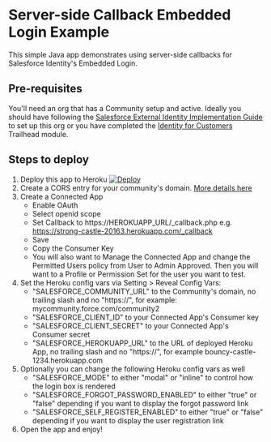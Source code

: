 Server-side Callback Embedded Login Example
===========================================

This simple Java app demonstrates using server-side callbacks for Salesforce Identity's Embedded Login.

Pre-requisites
--------------
You'll need an org that has a Community setup and active. Ideally you should have following the [Salesforce External Identity Implementation Guide](https://developer.salesforce.com/docs/atlas.en-us.externalidentityImplGuide.meta/externalidentityImplGuide/external_identity_intro.htm) to set up this org or you have completed the [Identity for Customers](https://trailhead.salesforce.com/module/identity_external) Trailhead module.

Steps to deploy
---------------
1. Deploy this app to Heroku [![Deploy](https://www.herokucdn.com/deploy/button.png)](https://heroku.com/deploy?template=https://github.com/cyrilcorvee/heroku-embedded-login-serverside-example)
2. Create a CORS entry for your community's domain. [More details here](https://developer.salesforce.com/docs/atlas.en-us.externalidentityImplGuide.meta/externalidentityImplGuide/external_identity_login_step_1.htm)
3. Create a Connected App
	* Enable OAuth
	* Select openid scope
	* Set Callback to https://HEROKUAPP_URL/_callback.php e.g. https://strong-castle-20163.herokuapp.com/_callback
	* Save
	* Copy the Consumer Key
	* You will also want to Manage the Connected App and change the Permitted Users policy from User to Admin Approved. Then you will want to a Profile or Permission Set for the user you want to test.
4. Set the Heroku config vars via Setting > Reveal Config Vars:
	* "SALESFORCE_COMMUNITY_URL" to the Community's domain, no trailing slash and no "https://", for example: mycommunity.force.com/community2
	* "SALESFORCE_CLIENT_ID" to your Connected App's Consumer key
	* "SALESFORCE_CLIENT_SECRET" to your Connected App's Consumer secret
	* "SALESFORCE_HEROKUAPP_URL" to the URL of deployed Heroku App, no trailing slash and no "https://", for example bouncy-castle-1234.herokuapp.com
5. Optionally you can change the following Heroku config vars as well
	* "SALESFORCE_MODE" to either "modal" or "inline" to control how the login box is rendered
	* "SALESFORCE_FORGOT_PASSWORD_ENABLED" to either "true" or "false" depending if you want to display the forgot password link
	* "SALESFORCE_SELF_REGISTER_ENABLED" to either "true" or "false" depending if you want to display the user registration link
6. Open the app and enjoy!
